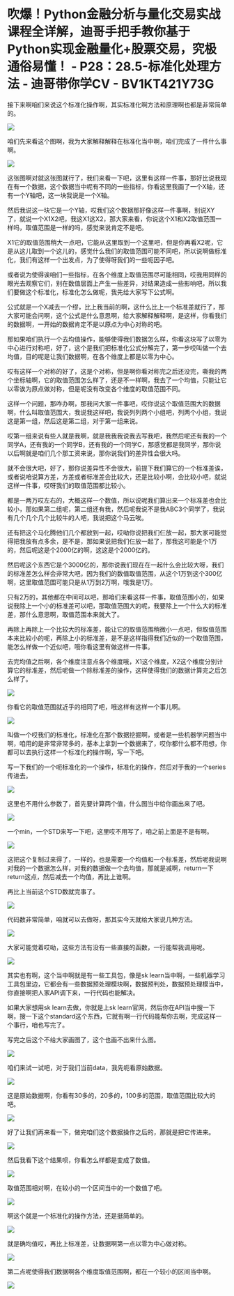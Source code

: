 # 吹爆！Python金融分析与量化交易实战课程全详解，迪哥手把手教你基于Python实现金融量化+股票交易，究极通俗易懂！ - P28：28.5-标准化处理方法 - 迪哥带你学CV - BV1KT421Y73G

接下来啊咱们来说这个标准化操作啊，其实标准化啊方法和原理啊也都是非常简单的。

![](img/996a260c87c4ea1a1e387354bf84854f_1.png)

咱们先来看这个图啊，我为大家解释解释在标准化当中啊，咱们完成了一件什么事啊。

![](img/996a260c87c4ea1a1e387354bf84854f_3.png)

这张图啊对就这张图就行了，我们来看一下吧，这里有这样一件事，那好比说我现在有一个数据，这个数据当中呢有不同的一些指标，你看这里我画了一个X轴，还有一个Y轴吧，这一块我说是一个X轴。

然后我说这一块它是一个Y轴，哎我们这个数据那好像这样一件事啊，别说XY了，就说一个X1X2吧，我这X1这X2，那大家来看，你说这个X1和X2取值范围一样吗，取值范围是一样的吗，感觉来说肯定不是吧。

X1它的取值范围稍大一点吧，它能从这里取到一个这里吧，但是你再看X2呢，它是从这儿取到一个这儿的，感觉什么我们的取值范围可能不同吧，所以说啊做标准化，我们有这样一个出发点，为了使得呀我们的一些呃因子吧。

或者说为使得诶咱们一些指标，在各个维度上取值范围尽可能相同，哎我用同样的眼光去观察它们，别在数值层面上产生一些差异，对结果造成一些影响吧，所以我们要做这个标准化，标准化怎么做呢，我先给大家写下公式啊。

公式就是一个X减去一个缪，比上我当前的啊，这什么比上一个标准差就行了，那大家可能会问啊，这个公式是什么意思啊，给大家解释解释啊，是这样，你看我们的数据啊，一开始的数据肯定不是以原点为中心对称的吧。

那如果咱们执行一个去均值操作，能够使得我们数据怎么样，你看这块写了以零为中心进行对称吧，好了，这个是我们把标准化公式分解完了，第一步哎叫做一个去均值，目的呢是让我们数据啊，在各个维度上都是以零为中心。

哎有这样一个对称的好了，这是个对称，但是啊你看对称完之后还没完，嘶我的两个坐标轴啊，它的取值范围怎么样了，还是不一样啊，我去了一个均值，只能让它以零诶为原点做对称，但是呢没有改变各个维度的取值范围不同。

这样一个问题，那咋办啊，那我问大家一件事吧，哎你说这个取值范围大的数据啊，什么叫取值范围大，我说我这样吧，我说列列两个小组吧，列两个小组，我说这是第一组，然后这是第二组，对于第一组来说。

哎第一组来说有些人就是我啊，就是我我我说我去写我吧，我然后呢还有我的一个同学A，还有我的一个同学B，还有我的一个同学C，那感觉都是我同学，那你说以后啊就是咱们几个那工资来说，那你说我们的差异性会很大吗。

就不会很大吧，好了，那你说差异性不会很大，前提下我们算它的一个标准差诶，或者说咱说算方差，方差或者标准差会比较大，还是比较小啊，会比较小吧，就说这样一件事，哎呀我们的取值范围都比较小。

都是一两万哎左右的，大概这样一个数值，所以说呢我们算出来一个标准差也会比较小，那如果第二组呢，第二组还有我，然后呢我说不是我ABC3个同学了，我说有几个几个几个比较牛的人吧，我说把这个马云唉。

还有把这个马化腾他们几个都放到一起，哎呦你说把我们仨放一起，那大家可能觉得把我放有点多余，是不是，那如果说把我们仨放一起了，那我这可能是个1万的，然后呢这是个2000亿的啊，这这是个2000亿的。

然后呢这个东西它是个3000亿的，那你说我们现在在一起什么会比较大呀，我们的标准差怎么样会非常大吧，因为我们的数值取值范围，从这个1万到这个300亿啊，这里取值范围可能只是从1万到2万啊，哦我是1万。

只有2万的，其他都在中间可以吧，那咱们来看这样一件事，取值范围小的，如果说我除上一个小的标准差可以吧，那取值范围大的呢，我要除上一个什么大的标准差，那什么意思啊，取值范围本来就大了。

再除上再除上一个比较大的标准差，能让它的取值范围稍微小一点吧，但取值范围本来比较小的呢，再除上小的标准差，是不是这样指得我们近似的一个取值范围，能怎么样做一个近似吧，哦你看这里有做这样一件事。

去完均值之后啊，各个维度注意点各个维度哦，X1这个维度，X2这个维度分别计算它的标准差，然后呢做一个除标准差的操作，这样使得我们的数据计算完之后怎么样了。



![](img/996a260c87c4ea1a1e387354bf84854f_5.png)

你看它的取值范围就近乎的相同了吧，哦这样有这样一个事儿啊。

![](img/996a260c87c4ea1a1e387354bf84854f_7.png)

叫做一个哎我们的标准化，标准化在那个数据挖掘啊，或者是一些机器学问题当中啊，咱用的是非常非常多的，基本上拿到一个数据来了，哎你都什么都不用想，你都可以去执行这样一个标准化的操作啊，写一下吧。

写一下我们的一个呃标准化的一个操作，标准化的操作，然后对于我的一个series传进去。

![](img/996a260c87c4ea1a1e387354bf84854f_9.png)

这里也不用什么参数了，首先要计算两个值，什么图当中给你画出来了吧。

![](img/996a260c87c4ea1a1e387354bf84854f_11.png)

一个min，一个STD来写一下吧，这里哎不用写了，咱之前上面是不是有啊。

![](img/996a260c87c4ea1a1e387354bf84854f_13.png)

这把这个复制过来得了，一样的，也是需要一个均值和一个标准差，然后呢我说啊对我的一个数据怎么样，对我的数据做一个去均值，那就是减啊，return一下return这点，然后减去一个均值，再比上谁啊。

再比上当前这个STD数就完事了。

![](img/996a260c87c4ea1a1e387354bf84854f_15.png)

代码数非常简单，咱就可以去做呀，那其实今天就给大家说几种方法。

![](img/996a260c87c4ea1a1e387354bf84854f_17.png)

大家可能觉着哎呦，这些方法有没有一些直接的函数，一行能帮我调用呢。

![](img/996a260c87c4ea1a1e387354bf84854f_19.png)

其实也有啊，这个当中啊就是有一些工具包，像是sk learn当中啊，一些机器学习工具包里边，它都会有一些数据预处理模块啊，数据预判处，数据预处理模当中，你直接啊把人家API调下来，一行代码也能解决。

如果大家想用sk learn去做，你就是上sk learn官网，然后你在API当中搜一下啊，搜一下这个standard这个东西，它就有啊一行代码能帮你去啊，完成这样一个事行，咱也写完了。

写完之后这个不给大家画图了，这个也画不出来什么图。

![](img/996a260c87c4ea1a1e387354bf84854f_21.png)

咱们来试一试吧，对于我们当前data，我先呃看原始数据。

![](img/996a260c87c4ea1a1e387354bf84854f_23.png)

这是原始数据啊，你看有30多的，20多的，100多的范围，取值范围比较大的吧。

![](img/996a260c87c4ea1a1e387354bf84854f_25.png)

好了让我们再来看一下，做完咱们这个数据操作之后的，那就是把它传进来。

![](img/996a260c87c4ea1a1e387354bf84854f_27.png)

然后我看下这个结果呗，你看怎么样都是变成了数值。

![](img/996a260c87c4ea1a1e387354bf84854f_29.png)

取值范围相对啊，在较小的一个区间当中的一个数值了吧。

![](img/996a260c87c4ea1a1e387354bf84854f_31.png)

啊这个就是一个标准化的操作方法，还是挺简单的。

![](img/996a260c87c4ea1a1e387354bf84854f_33.png)

就是确均值哎，再比上标准差，让数据啊第一点以零为中心做对称。

![](img/996a260c87c4ea1a1e387354bf84854f_35.png)

第二点呢使得我们数据啊各个维度取值范围啊，都在一个较小的区间当中啊。

![](img/996a260c87c4ea1a1e387354bf84854f_37.png)
